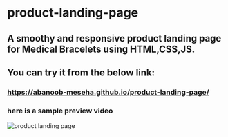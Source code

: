 # product-landing-page
## A smoothy and responsive product landing page for Medical Bracelets using HTML,CSS,JS.
## You can try it from the below link:
### https://abanoob-meseha.github.io/product-landing-page/
### here is a sample preview video
![product landing page](https://user-images.githubusercontent.com/61358574/230679588-d13d3ade-4a2a-4a3d-abf5-8482842c164f.gif)
